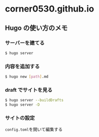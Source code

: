 # corner0530.github.io

## Hugo の使い方のメモ

### サーバーを建てる

```bash
$ hugo server
```

### 内容を追加する

```bash
$ hugo new [path].md
```

### draft でサイトを見る

```bash
$ hugo server --buildDrafts
$ hugo server -D
```

### サイトの設定

`config.toml`を開いて編集する
